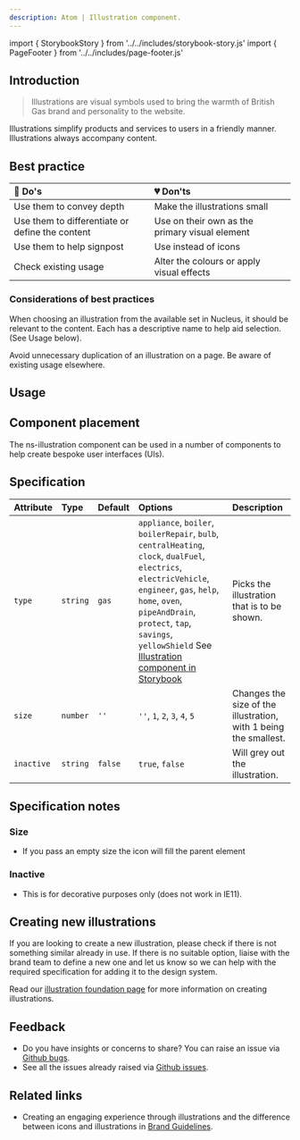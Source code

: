 ```yaml
---
description: Atom | Illustration component.
---
```


import { StorybookStory } from '../../includes/storybook-story.js'
import { PageFooter } from '../../includes/page-footer.js'

## Introduction

> Illustrations are visual symbols used to bring the warmth of British Gas brand and personality to the website.

Illustrations simplify products and services to users in a friendly manner. Illustrations always accompany content.

## Best practice

| 💚 Do's | 💔 Don'ts |
| :--- | :--- |
| Use them to convey depth | Make the illustrations small |
| Use them to differentiate or define the content | Use on their own as the primary visual element |
| Use them to help signpost | Use instead of icons |
| Check existing usage | Alter the colours or apply visual effects |


### Considerations of best practices

When choosing an illustration from the available set in Nucleus, it should be relevant to the content. Each has a descriptive name to help aid selection. (See Usage below).

Avoid unnecessary duplication of an illustration on a page. Be aware of existing usage elsewhere.

## Usage

<StorybookStory story="components-ns-illustration--standard"></StorybookStory>

## Component placement

The ns-illustration component can be used in a number of components to help create bespoke user interfaces (UIs).

## Specification

| Attribute | Type | Default | Options | Description |
| :--- | :--- | :--- | :--- | :--- |
| `type`| `string`  | `gas` | `appliance`, `boiler`, `boilerRepair`, `bulb`, `centralHeating`, `clock`, `dualFuel`, `electrics`, `electricVehicle`, `engineer`, `gas`, `help`, `home`, `oven`, `pipeAndDrain`, `protect`, `tap`, `savings`, `yellowShield` See [Illustration component in Storybook](https://britishgas.co.uk/nucleus/demo/index.html?path=/story/ns-illustration--standard) | Picks the illustration that is to be shown. |
| `size` | `number` | `''` | `''`, `1`, `2`, `3`, `4`, `5` | Changes the size of the illustration, with 1 being the smallest. |
| `inactive` | `string` | `false` | `true`, `false` | Will grey out the illustration. |

## Specification notes

### Size

* If you pass an empty size the icon will fill the parent element

### Inactive

* This is for decorative purposes only (does not work in IE11).

## Creating new illustrations

If you are looking to create a new illustration, please check if there is not something similar already in use. If there is no suitable option, liaise with the brand team to define a new one and let us know so we can help with the required specification for adding it to the design system.

Read our [illustration foundation page](foundations/illustrations.md#creating-new-illustrations) for more information on creating illustrations.

## Feedback

* Do you have insights or concerns to share? You can raise an issue via [Github bugs](https://github.com/ConnectedHomes/nucleus/issues/new?assignees=&labels=Bug&template=a--bug-report.md&title=[bug]%20[ns-illustration]).
* See all the issues already raised via [Github issues](https://github.com/connectedHomes/nucleus/issues?utf8=%E2%9C%93&q=is%3Aopen+is%3Aissue+label%3ABug+[ns-illustration]).

<PageFooter></PageFooter>

## Related links

* Creating an engaging experience through illustrations and the difference between icons and illustrations in [Brand Guidelines](https://centrica.frontify.com/d/6307mViOlfHB/visual-identity#/illustrations/creating-an-engaging-experience-through-illustration).

